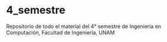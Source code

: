 # 4_semestre
Repositorio de todo el material del 4° semestre de Ingeniería en Computación, Facultad de Ingeniería, UNAM
